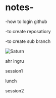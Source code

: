 # notes-

-how to login github

-to create reposatiory

-to create sub branch

![Saturn](https://user-images.githubusercontent.com/111418042/198564162-35b769c1-2b6b-48cf-89bc-5d0561003688.png)

ahr ingru

session1

lunch

session2


